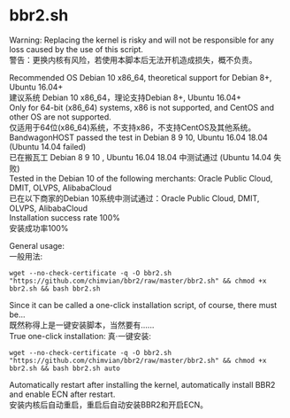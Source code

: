 # bbr2.sh

Warning: Replacing the kernel is risky and will not be responsible for any loss caused by the use of this script.  
警告：更换内核有风险，若使用本脚本后无法开机造成损失，概不负责。

Recommended OS Debian 10 x86_64, theoretical support for Debian 8+, Ubuntu 16.04+  
建议系统 Debian 10 x86_64，理论支持Debian 8+, Ubuntu 16.04+  
Only for 64-bit (x86_64) systems, x86 is not supported, and CentOS and other OS are not supported.  
仅适用于64位(x86_64)系统，不支持x86，不支持CentOS及其他系统。  
BandwagonHOST passed the test in Debian 8 9 10, Ubuntu 16.04 18.04 (Ubuntu 14.04 failed)  
已在搬瓦工 Debian 8 9 10 , Ubuntu 16.04 18.04 中测试通过 (Ubuntu 14.04 失败)  
Tested in the Debian 10 of the following merchants: Oracle Public Cloud, DMIT, OLVPS, AlibabaCloud  
已在以下商家的Debian 10系统中测试通过：Oracle Public Cloud, DMIT, OLVPS, AlibabaCloud  
Installation success rate 100%  
安装成功率100%  

General usage:  
一般用法:  
```
wget --no-check-certificate -q -O bbr2.sh "https://github.com/chimvian/bbr2/raw/master/bbr2.sh" && chmod +x bbr2.sh && bash bbr2.sh
```

Since it can be called a one-click installation script, of course, there must be...  
既然称得上是一键安装脚本，当然要有......  
True one-click installation:
真·一键安装:  
```
wget --no-check-certificate -q -O bbr2.sh "https://github.com/chimvian/bbr2/raw/master/bbr2.sh" && chmod +x bbr2.sh && bash bbr2.sh auto
```

Automatically restart after installing the kernel, automatically install BBR2 and enable ECN after restart.  
安装内核后自动重启，重启后自动安装BBR2和开启ECN。  
